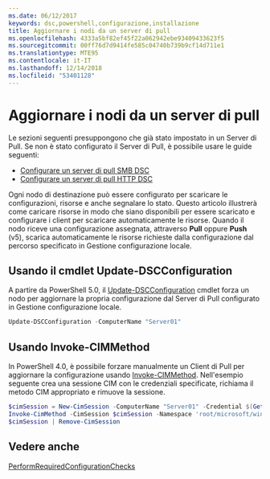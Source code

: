 ```yaml
---
ms.date: 06/12/2017
keywords: dsc,powershell,configurazione,installazione
title: Aggiornare i nodi da un server di pull
ms.openlocfilehash: 4333a5bf82ef45f22a062942ebe93409433623f5
ms.sourcegitcommit: 00ff76d7d9414fe585c04740b739b9cf14d711e1
ms.translationtype: MTE95
ms.contentlocale: it-IT
ms.lasthandoff: 12/14/2018
ms.locfileid: "53401128"
---
```

# <a name="update-nodes-from-a-pull-server"></a>Aggiornare i nodi da un server di pull

Le sezioni seguenti presuppongono che già stato impostato in un Server di Pull. Se non è stato configurato il Server di Pull, è possibile usare le guide seguenti:

- [Configurare un server di pull SMB DSC](pullServerSmb.md)
- [Configurare un server di pull HTTP DSC](pullServer.md)

Ogni nodo di destinazione può essere configurato per scaricare le configurazioni, risorse e anche segnalare lo stato. Questo articolo illustrerà come caricare risorse in modo che siano disponibili per essere scaricato e configurare i client per scaricare automaticamente le risorse. Quando il nodo riceve una configurazione assegnata, attraverso **Pull** oppure **Push** (v5), scarica automaticamente le risorse richieste dalla configurazione dal percorso specificato in Gestione configurazione locale.

## <a name="using-the-update-dscconfiguration-cmdlet"></a>Usando il cmdlet Update-DSCConfiguration

A partire da PowerShell 5.0, il [Update-DSCConfiguration](/powershell/module/psdesiredstateconfiguration/update-dscconfiguration) cmdlet forza un nodo per aggiornare la propria configurazione dal Server di Pull configurato in Gestione configurazione locale.

```powershell
Update-DSCConfiguration -ComputerName "Server01"
```

## <a name="using-invoke-cimmethod"></a>Usando Invoke-CIMMethod

In PowerShell 4.0, è possibile forzare manualmente un Client di Pull per aggiornare la configurazione usando [Invoke-CIMMethod](/powershell/module/cimcmdlets/invoke-cimmethod). Nell'esempio seguente crea una sessione CIM con le credenziali specificate, richiama il metodo CIM appropriato e rimuove la sessione.

```powershell
$cimSession = New-CimSession -ComputerName "Server01" -Credential $(Get-Credential)
Invoke-CimMethod -CimSession $cimSession -Namespace 'root/microsoft/windows/desiredstateconfiguration' -Class 'MSFT_DscLocalConfigurationManager' -MethodName 'PerformRequiredConfigurationChecks' -Arguments @{ 'Flags' = [uint32]1 } -Verbose
$cimSession | Remove-CimSession
```

## <a name="see-also"></a>Vedere anche

[PerformRequiredConfigurationChecks](/powershell/dsc/msft-dsclocalconfigurationmanager-performrequiredconfigurationchecks)
